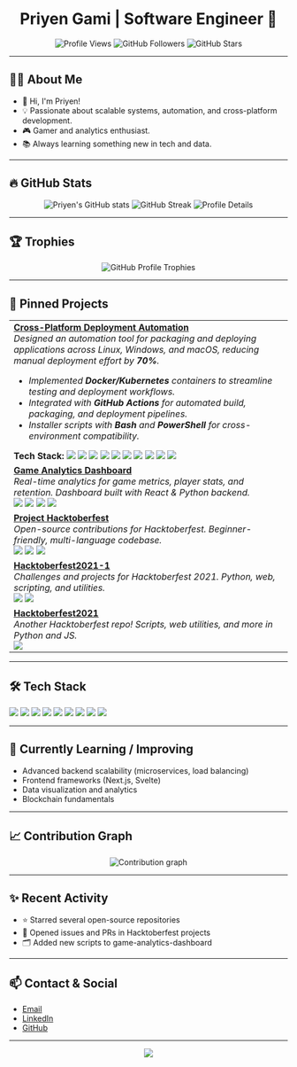 <h1 align="center">Priyen Gami | Software Engineer 🚀</h1>
<p align="center">
  <img src="https://komarev.com/ghpvc/?username=priyen1912&label=Profile%20Views&color=brightgreen&style=flat-square" alt="Profile Views"/>
  <img src="https://img.shields.io/github/followers/priyen1912?style=social" alt="GitHub Followers"/>
  <img src="https://img.shields.io/github/stars/priyen1912?style=social" alt="GitHub Stars"/>
</p>

---

## 🧑‍💻 About Me

- 👋 Hi, I'm Priyen!
- 💡 Passionate about scalable systems, automation, and cross-platform development.
- 🎮 Gamer and analytics enthusiast.
- 📚 Always learning something new in tech and data.

---

## 🔥 GitHub Stats

<p align="center">
  <img src="https://github-readme-stats.vercel.app/api?username=priyen1912&show_icons=true&theme=radical&hide_title=true" alt="Priyen's GitHub stats">
  <img src="https://github-readme-streak-stats.herokuapp.com/?user=priyen1912&theme=radical" alt="GitHub Streak">
  <img src="https://github-profile-summary-cards.vercel.app/api/cards/profile-details?username=priyen1912&theme=github_dark" alt="Profile Details">
</p>

---

## 🏆 Trophies

<p align="center">
  <img src="https://github-profile-trophy.vercel.app/?username=priyen1912&theme=onedark&margin-w=8" alt="GitHub Profile Trophies">
</p>

---

## 🚀 Pinned Projects

<table>
  <tr>
    <td>
      <a href="https://github.com/priyen1912/cross-platform-deployment-automation"><b>Cross-Platform Deployment Automation</b></a><br>
      <i>
        Designed an automation tool for packaging and deploying applications across Linux, Windows, and macOS, reducing manual deployment effort by <b>70%</b>.<br>
        <ul>
          <li>Implemented <b>Docker/Kubernetes</b> containers to streamline testing and deployment workflows.</li>
          <li>Integrated with <b>GitHub Actions</b> for automated build, packaging, and deployment pipelines.</li>
          <li>Installer scripts with <b>Bash</b> and <b>PowerShell</b> for cross-environment compatibility.</li>
        </ul>
      </i>
      <b>Tech Stack:</b>
      <img src="https://img.shields.io/badge/Python-blue?logo=python" />
      <img src="https://img.shields.io/badge/C++-blue?logo=cplusplus" />
      <img src="https://img.shields.io/badge/Docker-blue?logo=docker" />
      <img src="https://img.shields.io/badge/Kubernetes-blue?logo=kubernetes" />
      <img src="https://img.shields.io/badge/GitHub%20Actions-blue?logo=githubactions" />
      <img src="https://img.shields.io/badge/Bash-blue?logo=gnubash" />
      <img src="https://img.shields.io/badge/PowerShell-blue?logo=powershell" />
      <img src="https://img.shields.io/badge/Linux-lightgrey?logo=linux" />
      <img src="https://img.shields.io/badge/macOS-lightgrey?logo=apple" />
      <img src="https://img.shields.io/badge/Windows-lightgrey?logo=windows" />
    </td>
  </tr>
  <tr>
    <td>
      <a href="https://github.com/priyen1912/game-analytics-dashboard">
        <b>Game Analytics Dashboard</b>
      </a><br>
      <i>Real-time analytics for game metrics, player stats, and retention. Dashboard built with React & Python backend.</i><br>
      <img src="https://img.shields.io/github/languages/top/priyen1912/game-analytics-dashboard" />
      <img src="https://img.shields.io/github/stars/priyen1912/game-analytics-dashboard" />
      <img src="https://img.shields.io/github/issues/priyen1912/game-analytics-dashboard" />
      <img src="https://img.shields.io/github/last-commit/priyen1912/game-analytics-dashboard" />
    </td>
  </tr>
  <tr>
    <td>
      <a href="https://github.com/priyen1912/projecthactoberfest">
        <b>Project Hacktoberfest</b>
      </a><br>
      <i>Open-source contributions for Hacktoberfest. Beginner-friendly, multi-language codebase.</i><br>
      <img src="https://img.shields.io/github/languages/top/priyen1912/projecthactoberfest" />
      <img src="https://img.shields.io/github/stars/priyen1912/projecthactoberfest" />
      <img src="https://img.shields.io/github/issues/priyen1912/projecthactoberfest" />
    </td>
  </tr>
  <tr>
    <td>
      <a href="https://github.com/priyen1912/Hacktoberfest2021-1">
        <b>Hacktoberfest2021-1</b>
      </a><br>
      <i>Challenges and projects for Hacktoberfest 2021. Python, web, scripting, and utilities.</i><br>
      <img src="https://img.shields.io/github/languages/top/priyen1912/Hacktoberfest2021-1" />
      <img src="https://img.shields.io/github/stars/priyen1912/Hacktoberfest2021-1" />
    </td>
  </tr>
  <tr>
    <td>
      <a href="https://github.com/priyen1912/hacktoberfest2021">
        <b>Hacktoberfest2021</b>
      </a><br>
      <i>Another Hacktoberfest repo! Scripts, web utilities, and more in Python and JS.</i><br>
      <img src="https://img.shields.io/github/languages/top/priyen1912/hacktoberfest2021" />
    </td>
  </tr>
</table>

---

## 🛠️ Tech Stack

<p align="left">
  <img src="https://img.shields.io/badge/Python-blue?logo=python" />
  <img src="https://img.shields.io/badge/C++-blue?logo=cplusplus" />
  <img src="https://img.shields.io/badge/React-blue?logo=react" />
  <img src="https://img.shields.io/badge/Docker-blue?logo=docker" />
  <img src="https://img.shields.io/badge/Kubernetes-blue?logo=kubernetes" />
  <img src="https://img.shields.io/badge/AWS-blue?logo=amazonaws" />
  <img src="https://img.shields.io/badge/PostgreSQL-blue?logo=postgresql" />
  <img src="https://img.shields.io/badge/Bash-blue?logo=gnubash" />
  <img src="https://img.shields.io/badge/GitHub%20Actions-blue?logo=githubactions" />
</p>

---

## 🌱 Currently Learning / Improving

- Advanced backend scalability (microservices, load balancing)
- Frontend frameworks (Next.js, Svelte)
- Data visualization and analytics
- Blockchain fundamentals

---

## 📈 Contribution Graph

<p align="center">
  <img src="https://github-readme-activity-graph.vercel.app/graph?username=priyen1912&theme=github-compact" alt="Contribution graph"/>
</p>

---

## ✨ Recent Activity

<!-- Replace with actual feed if using automation tools -->
- ⭐ Starred several open-source repositories
- 📝 Opened issues and PRs in Hacktoberfest projects
- 🗂️ Added new scripts to game-analytics-dashboard

---

## 📫 Contact & Social

- <a href="mailto:priyen.gami@example.com">Email</a>
- <a href="https://www.linkedin.com/in/priyen-gami-109ab0171/">LinkedIn</a>
- <a href="https://github.com/priyen1912">GitHub</a>

---

<p align="center">
  <img src="https://readme-typing-svg.herokuapp.com/?lines=Thanks+for+visiting+my+profile!;Happy+Coding!&center=true&width=380&height=45">
</p>